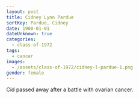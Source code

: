 ```yaml
---
layout: post
title: Cidney Lynn Pardue
sortKey: Pardue, Cidney
date: 1900-01-01
dateUnknown: true
categories:
  - class-of-1972
tags:
  - cancer
images:
  - /assets/class-of-1972/cidney-l-pardue-1.png
gender: female
---
```

Cid passed away after a battle with ovarian cancer.
